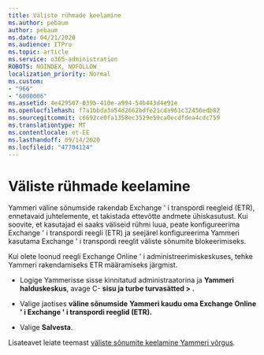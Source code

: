 ```yaml
---
title: Väliste rühmade keelamine
ms.author: pebaum
author: pebaum
ms.date: 04/21/2020
ms.audience: ITPro
ms.topic: article
ms.service: o365-administration
ROBOTS: NOINDEX, NOFOLLOW
localization_priority: Normal
ms.custom:
- "966"
- "6000006"
ms.assetid: 4e429507-039b-410e-a994-54b443d4e91e
ms.openlocfilehash: f7a1bbda3a54d2662bdfe21cda961c32456edb82
ms.sourcegitcommit: c6692ce0fa1358ec3529e59ca0ecdfdea4cdc759
ms.translationtype: MT
ms.contentlocale: et-EE
ms.lasthandoff: 09/14/2020
ms.locfileid: "47704124"
---
```

# <a name="how-to-disable-external-groups"></a>Väliste rühmade keelamine

Yammeri väline sõnumside rakendab Exchange ' i transpordi reegleid (ETR), ennetavaid juhtelemente, et takistada ettevõtte andmete ühiskasutust. Kui soovite, et kasutajad ei saaks väliseid rühmi luua, peate konfigureerima Exchange ' i transpordi reegli (ETR) ja seejärel konfigureerima Yammeri kasutama Exchange ' i transpordi reeglit väliste sõnumite blokeerimiseks.
  
Kui olete loonud reegli Exchange Online ' i administreerimiskeskuses, tehke Yammeri rakendamiseks ETR määramiseks järgmist.
  
- Logige Yammerisse sisse kinnitatud administraatorina ja **Yammeri halduskeskus**, avage C- **sisu ja turbe turvasätted \> .**

- Valige jaotises **väline sõnumside** **Yammeri kaudu oma Exchange Online ' i Exchange ' i transpordi reeglid (ETR).**

- Valige **Salvesta**.

Lisateavet leiate teemast [väliste sõnumite keelamine Yammeri võrgus](https://docs.microsoft.com/yammer/work-with-external-users/disable-external-messaging).
  